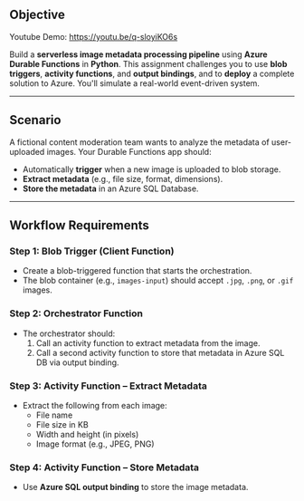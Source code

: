 ## Objective

Youtube Demo: https://youtu.be/q-sloyiKO6s 

Build a **serverless image metadata processing pipeline** using **Azure Durable Functions** in **Python**. This assignment challenges you to use **blob triggers**, **activity functions**, and **output bindings**, and to **deploy** a complete solution to Azure. You'll simulate a real-world event-driven system.

---

## Scenario

A fictional content moderation team wants to analyze the metadata of user-uploaded images. Your Durable Functions app should:

- Automatically **trigger** when a new image is uploaded to blob storage.
- **Extract metadata** (e.g., file size, format, dimensions).
- **Store the metadata** in an Azure SQL Database.

---

## Workflow Requirements

### Step 1: Blob Trigger (Client Function)

- Create a blob-triggered function that starts the orchestration.
- The blob container (e.g., `images-input`) should accept `.jpg`, `.png`, or `.gif` images.

### Step 2: Orchestrator Function

- The orchestrator should:
  1. Call an activity function to extract metadata from the image.
  2. Call a second activity function to store that metadata in Azure SQL DB via output binding.

### Step 3: Activity Function – Extract Metadata

- Extract the following from each image:
  - File name
  - File size in KB
  - Width and height (in pixels)
  - Image format (e.g., JPEG, PNG)

### Step 4: Activity Function – Store Metadata

- Use **Azure SQL output binding** to store the image metadata.
